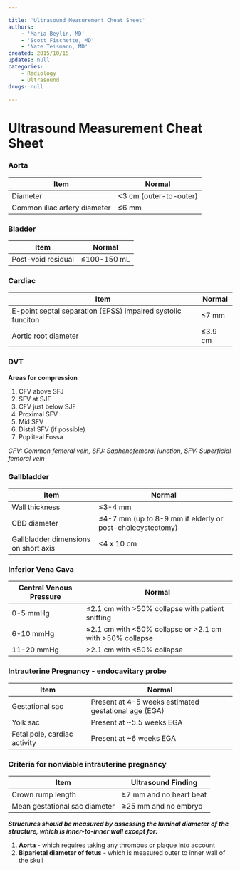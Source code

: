 ```yaml
---

title: 'Ultrasound Measurement Cheat Sheet'
authors:
    - 'Maria Beylin, MD'
    - 'Scott Fischette, MD' 
    - 'Nate Teismann, MD'
created: 2015/10/15
updates: null
categories:
    - Radiology
    - Ultrasound
drugs: null

---
```




# Ultrasound Measurement Cheat Sheet

### Aorta

| **Item**  | **Normal**  |
|-------|---------|
| Diameter | &lt;3 cm (outer-to-outer) |
| Common iliac artery diameter | &le;6 mm |

### Bladder

| **Item**  | **Normal**  |
|-------|---------|
| Post-void residual | &le;100-150 mL |

### Cardiac

| **Item**  | **Normal**  |
|-------|---------| 
| E-point septal separation (EPSS) impaired systolic funciton | &le;7 mm |
| Aortic root diameter | &le;3.9 cm |

### DVT
**Areas for compression**

1. CFV above SFJ
2. SFV at SJF
3. CFV just below SJF
4. Proximal SFV
5. Mid SFV
6. Distal SFV (if possible)
7. Popliteal Fossa

*CFV: Common femoral vein, SFJ: Saphenofemoral junction, SFV: Superficial femoral vein*

### Gallbladder

| **Item**  | **Normal**  |
|-------|---------|
| Wall thickness | &le;3-4 mm  |
| CBD diameter  | &le;4-7 mm (up to 8-9 mm if elderly or post-cholecystectomy) |
| Gallbladder dimensions on short axis | &lt;4 x 10 cm |

### Inferior Vena Cava

| **Central Venous Pressure**  | **Normal**  |
|-------|---------|
| 0-5 mmHg | &le;2.1 cm with &gt;50% collapse with patient sniffing |
| 6-10 mmHg | &le;2.1 cm with &lt;50% collapse or &gt;2.1 cm with &gt;50% collapse |
| 11-20 mmHg | &gt;2.1 cm with &lt;50% collapse |

### Intrauterine Pregnancy - endocavitary probe

| **Item**  | **Normal**  |
|-------|---------|
| Gestational sac | Present at 4-5 weeks estimated gestational age (EGA)  |
| Yolk sac  | Present at ~5.5 weeks EGA |
| Fetal pole, cardiac activity | Present at ~6 weeks EGA |

### Criteria for nonviable intrauterine pregnancy

| **Item**  | **Ultrasound Finding**  |
|-------|---------|
| Crown rump length | &ge;7 mm and no heart beat |
| Mean gestational sac diameter | &ge;25 mm and no embryo |

***Structures should be measured by assessing the luminal diameter of the structure, which is inner-to-inner wall except for:***

1. **Aorta** - which requires taking any thrombus or plaque into account
2. **Biparietal diameter of fetus** - which is measured outer to inner wall of the skull
